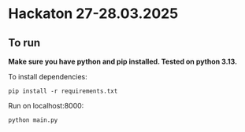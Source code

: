 # Hackaton 27-28.03.2025

## To run
**Make sure you have python and pip installed. Tested on python 3.13.**

To install dependencies:
```
pip install -r requirements.txt
```

Run on localhost:8000:
```
python main.py
```